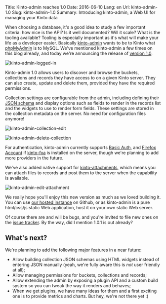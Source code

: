 Title: Kinto-admin reaches 1.0
Date: 2016-06-10
Lang: en
Url: kinto-admin-1.0
Slug: kinto-admin-1.0
Summary: Introducing kinto-admin, a Web UI for managing your Kinto data

When choosing a database, it's a good idea to study a few important criteria: how nice is the API? Is it well documented? Will it scale? What is the tooling available? Tooling is especially important as it's what will make your life as a developer easier. Basically [kinto-admin] wants to be to Kinto what [phpMyAdmin] is to MySQL. We've mentioned kinto-admin a few times on this blog already, and today we're announcing the release of [version 1.0].

![kinto-admin-logged-in]({filename}/images/kinto-admin-logged-in.png)

Kinto-admin 1.0 allows users to discover and browse the buckets, collections and records they have access to on a given Kinto server. They can also create, update and delete them, provided they have the required permissions.

Collection settings are configurable from the admin, including defining their [JSON schema] and display options such as fields to render in the records list and the widgets to use to render form fields. These settings are stored in the collection metadata on the server. No need for configuration files anymore!

![kinto-admin-collection-edit]({filename}/images/kinto-admin-collection-edit.png)

![kinto-admin-delete-collection]({filename}/images/kinto-admin-delete-collection.png)

For authentication, kinto-admin currently supports [Basic Auth], and [Firefox Account] if [kinto-fxa] is installed on the server, though we're planning to add more providers in the future.

We've also added native support for [kinto-attachments], which means you can attach files to records and post them to the server when the capability is available.

![kinto-admin-edit-attachment]({filename}/images/kinto-admin-edit-attachment.png)

We really hope you'll enjoy this new version as much as we loved building it. You can use [our hosted instance] on Github, or as kinto-admin is a pure html/css/js static Web application, host it on your own static Web server.

Of course there are and will be bugs, and you're invited to file new ones on the [issue tracker]. By the way, did I mention 1.0.1 is out already?

## What's next?

We're planning to add the following major features in a near future:

- Allow building collection JSON schemas using HTML widgets instead of entering JSON manually (yeah, we're fully aware this is *not* user friendly at all);
- Allow managing permissions for buckets, collections and records;
- Allow extending the admin by exposing a plugin API and a custom build system so you can tweak the way it renders and behaves;
- When we get plugins, we have many ideas for them and a first exciting one is to provide metrics and charts. But hey, we're not there yet :)

[Basic Auth]: http://kinto.readthedocs.io/en/stable/api/1.x/authentication.html?highlight=basic%20auth#basic-auth
[Firefox Account]: https://accounts.firefox.com/
[JSON schema]: http://json-schema.org/
[kinto-admin]: https://github.com/Kinto/kinto-admin/
[kinto-attachments]: https://github.com/Kinto/kinto-attachment
[kinto-fxa]: https://github.com/mozilla-services/kinto-fxa
[issue tracker]: https://github.com/Kinto/kinto-admin/issues
[our hosted instance]: https://kinto.github.io/kinto-admin/
[phpMyAdmin]: https://www.phpmyadmin.net/
[version 1.0]: https://github.com/Kinto/kinto-admin/releases/tag/v1.0.0
